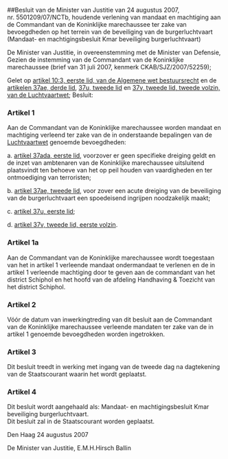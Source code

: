 <meta http-equiv='Content-Type' content='text/html; charset=utf-8' />

##Besluit van de Minister van Justitie van 24 augustus 2007, nr. 5501209/07/NCTb, houdende verlening van mandaat en machtiging aan de Commandant van de Koninklijke marechaussee ter zake van bevoegdheden op het terrein van de beveiliging van de burgerluchtvaart (Mandaat- en machtigingsbesluit Kmar beveiliging burgerluchtvaart)

De Minister van Justitie, in overeenstemming met de Minister van Defensie,  
Gezien de instemming van de Commandant van de Koninklijke marechaussee (brief van 31 juli 2007, kenmerk CKAB/SJZ/2007/52259);

Gelet op [artikel 10:3, eerste lid, van de Algemene wet bestuursrecht](../../../../../../../../wet/algemene/wet/bestuursrecht/BWBR0005537/README.md) en de [artikelen 37ae, derde lid](../../../../../../../../wet/luchtvaartwet/BWBR0002267/README.md), [37u, tweede lid](../../../../../../../../wet/luchtvaartwet/BWBR0002267/README.md) en [37v, tweede lid, tweede volzin, van de Luchtvaartwet](../../../../../../../../wet/luchtvaartwet/BWBR0002267/README.md);
Besluit:    

### Artikel  1  

Aan de Commandant van de Koninklijke marechaussee worden mandaat en machtiging verleend ter zake van de in onderstaande bepalingen van de [Luchtvaartwet](../../../../../../../../wet/luchtvaartwet/BWBR0002267/README.md) genoemde bevoegdheden: 

a. [artikel 37ada, eerste lid](../../../../../../../../wet/luchtvaartwet/BWBR0002267/README.md), voorzover er geen specifieke dreiging geldt en de inzet van ambtenaren van de Koninklijke marechaussee uitsluitend plaatsvindt ten behoeve van het op peil houden van vaardigheden en ter ontmoediging van terroristen;  

b. [artikel 37ae, tweede lid](../../../../../../../../wet/luchtvaartwet/BWBR0002267/README.md), voor zover een acute dreiging van de beveiliging van de burgerluchtvaart een spoedeisend ingrijpen noodzakelijk maakt;  

c. [artikel 37u, eerste lid](../../../../../../../../wet/luchtvaartwet/BWBR0002267/README.md);  

d. [artikel 37v, tweede lid, eerste volzin](../../../../../../../../wet/luchtvaartwet/BWBR0002267/README.md).    

### Artikel  1a  

Aan de Commandant van de Koninklijke marechaussee wordt toegestaan van het in artikel 1 verleende mandaat ondermandaat te verlenen en de in artikel 1 verleende machtiging door te geven aan de commandant van het district Schiphol en het hoofd van de afdeling Handhaving & Toezicht van het district Schiphol.  

### Artikel  2  

Vóór de datum van inwerkingtreding van dit besluit aan de Commandant van de Koninklijke marechaussee verleende mandaten ter zake van de in artikel 1 genoemde bevoegdheden worden ingetrokken.  

### Artikel  3  

Dit besluit treedt in werking met ingang van de tweede dag na dagtekening van de Staatscourant waarin het wordt geplaatst.  

### Artikel  4  

Dit besluit wordt aangehaald als: Mandaat- en machtigingsbesluit Kmar beveiliging burgerluchtvaart.  
Dit besluit zal in de Staatscourant worden geplaatst.   

Den Haag 
24 augustus 2007   

De 
Minister van Justitie, 
E.M.H.Hirsch Ballin   
